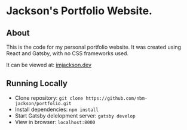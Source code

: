 # Jackson's Portfolio Website.

## About

This is the code for my personal portfolio website. It was created using React and Gatsby, with no CSS frameworks used.

It can be viewed at: [imjackson.dev](https://imjackson.dev)

## Running Locally

- Clone repository: `git clone https://github.com/nbm-jackson/portfolio.git`
- Install dependencies: `npm install`
- Start Gatsby delelopment server: `gatsby develop`
- View in browser: `localhost:8000`
